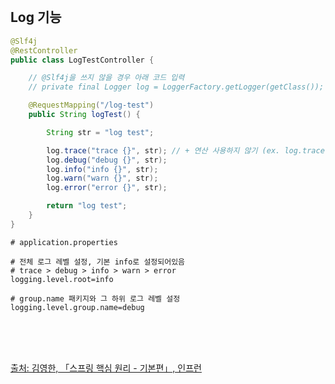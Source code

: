 <br />

## Log 기능

```java
@Slf4j
@RestController
public class LogTestController {

    // @Slf4j을 쓰지 않을 경우 아래 코드 입력
    // private final Logger log = LoggerFactory.getLogger(getClass());

    @RequestMapping("/log-test")
    public String logTest() {

        String str = "log test";

        log.trace("trace {}", str); // + 연산 사용하지 않기 (ex. log.trace("trace " + str))
        log.debug("debug {}", str);
        log.info("info {}", str);
        log.warn("warn {}", str);
        log.error("error {}", str);

        return "log test";
    }
}
```

```
# application.properties

# 전체 로그 레벨 설정, 기본 info로 설정되어있음
# trace > debug > info > warn > error
logging.level.root=info

# group.name 패키지와 그 하위 로그 레벨 설정
logging.level.group.name=debug
```

<br />
<br />
<br />

[출처: 김영한, 「스프링 핵심 원리 - 기본편」, 인프런](https://www.inflearn.com/course/%EC%8A%A4%ED%94%84%EB%A7%81-%ED%95%B5%EC%8B%AC-%EC%9B%90%EB%A6%AC-%EA%B8%B0%EB%B3%B8%ED%8E%B8)

<br />